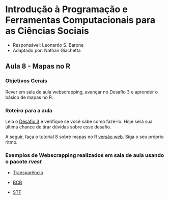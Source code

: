 # Introdução à Programação e Ferramentas Computacionais para as Ciências Sociais

- Responsável: Leonardo S. Barone
- Adaptado por: Nathan Giachetta

## Aula 8 - Mapas no R

### Objetivos Gerais

Rever em sala de aula webscrapping, avançar no Desafio 3 e aprender o básico de mapas no R.

### Roteiro para a aula

Leia o [Desafio 3](https://github.com/ngiachetta/ProgCienciasSociais/blob/master/activities/datachallange3.md) e verifique se você sabe como fazê-lo. Hoje será sua última chance de tirar dúvidas sobre esse desafio.

A seguir, faça o tutorial 8 sobre mapas no R [versão web](https://github.com/ngiachetta/ProgCienciasSociais/blob/master/tutorials/tutorial8.Rmd). Siga o seu próprio ritmo.

### Exemplos de Webscrapping realizados em sala de aula usando o pacote _rvest_

- [Transparência](https://github.com/ngiachetta/ProgCienciasSociais/blob/master/miscelanea/webscrapping_transparencia.R)

- [BCB](https://github.com/ngiachetta/ProgCienciasSociais/blob/master/miscelanea/webscrapping_bcb.R)

- [STF](https://github.com/ngiachetta/ProgCienciasSociais/blob/master/miscelanea/webscrapping_stf.R)
